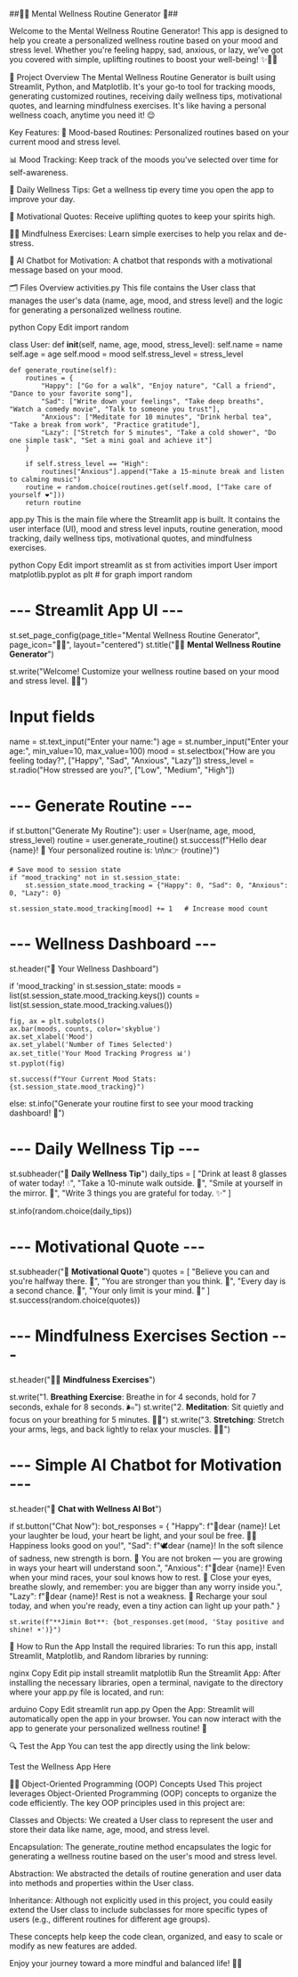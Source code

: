 ##🧘‍♀️ Mental Wellness Routine Generator 🌟##

Welcome to the Mental Wellness Routine Generator! This app is designed to help you create a personalized wellness routine based on your mood and stress level. Whether you're feeling happy, sad, anxious, or lazy, we’ve got you covered with simple, uplifting routines to boost your well-being! ✨💆‍♀️

🌈 Project Overview
The Mental Wellness Routine Generator is built using Streamlit, Python, and Matplotlib. It's your go-to tool for tracking moods, generating customized routines, receiving daily wellness tips, motivational quotes, and learning mindfulness exercises. It's like having a personal wellness coach, anytime you need it! 😌

Key Features:
🎨 Mood-based Routines: Personalized routines based on your current mood and stress level.

📊 Mood Tracking: Keep track of the moods you've selected over time for self-awareness.

🌻 Daily Wellness Tips: Get a wellness tip every time you open the app to improve your day.

💬 Motivational Quotes: Receive uplifting quotes to keep your spirits high.

🧘‍♀️ Mindfulness Exercises: Learn simple exercises to help you relax and de-stress.

🤖 AI Chatbot for Motivation: A chatbot that responds with a motivational message based on your mood.

🗂️ Files Overview
activities.py
This file contains the User class that manages the user's data (name, age, mood, and stress level) and the logic for generating a personalized wellness routine.

python
Copy
Edit
import random

class User:
    def __init__(self, name, age, mood, stress_level):
        self.name = name
        self.age = age
        self.mood = mood
        self.stress_level = stress_level

    def generate_routine(self):
        routines = {
            "Happy": ["Go for a walk", "Enjoy nature", "Call a friend", "Dance to your favorite song"],
            "Sad": ["Write down your feelings", "Take deep breaths", "Watch a comedy movie", "Talk to someone you trust"],
            "Anxious": ["Meditate for 10 minutes", "Drink herbal tea", "Take a break from work", "Practice gratitude"],
            "Lazy": ["Stretch for 5 minutes", "Take a cold shower", "Do one simple task", "Set a mini goal and achieve it"]
        }

        if self.stress_level == "High":
            routines["Anxious"].append("Take a 15-minute break and listen to calming music")
        routine = random.choice(routines.get(self.mood, ["Take care of yourself ❤️"]))
        return routine
app.py
This is the main file where the Streamlit app is built. It contains the user interface (UI), mood and stress level inputs, routine generation, mood tracking, daily wellness tips, motivational quotes, and mindfulness exercises.

python
Copy
Edit
import streamlit as st
from activities import User
import matplotlib.pyplot as plt  # for graph
import random

# --- Streamlit App UI ---

st.set_page_config(page_title="Mental Wellness Routine Generator", page_icon="🧘‍♀️", layout="centered")
st.title("🧘‍♀️ **Mental Wellness Routine Generator**")

st.write("Welcome! Customize your wellness routine based on your mood and stress level. 🌿💛")

# Input fields

name = st.text_input("Enter your name:")
age = st.number_input("Enter your age:", min_value=10, max_value=100)
mood = st.selectbox("How are you feeling today?", ["Happy", "Sad", "Anxious", "Lazy"])
stress_level = st.radio("How stressed are you?", ["Low", "Medium", "High"])

# --- Generate Routine ---
if st.button("Generate My Routine"):
    user = User(name, age, mood, stress_level)
    routine = user.generate_routine()
    st.success(f"Hello dear {name}! 🌸 Your personalized routine is: \n\n👉 {routine}")

    # Save mood to session state
    if "mood_tracking" not in st.session_state:
        st.session_state.mood_tracking = {"Happy": 0, "Sad": 0, "Anxious": 0, "Lazy": 0}

    st.session_state.mood_tracking[mood] += 1   # Increase mood count

# --- Wellness Dashboard ---

st.header("🌟 Your Wellness Dashboard")

if 'mood_tracking' in st.session_state:
    moods = list(st.session_state.mood_tracking.keys())
    counts = list(st.session_state.mood_tracking.values())

    fig, ax = plt.subplots()
    ax.bar(moods, counts, color='skyblue')
    ax.set_xlabel('Mood')
    ax.set_ylabel('Number of Times Selected')
    ax.set_title('Your Mood Tracking Progress 📊')
    st.pyplot(fig)

    st.success(f"Your Current Mood Stats: {st.session_state.mood_tracking}")
else:
    st.info("Generate your routine first to see your mood tracking dashboard! 🌱")

# --- Daily Wellness Tip ---

st.subheader("🌻 **Daily Wellness Tip**")
daily_tips = [
    "Drink at least 8 glasses of water today! 💧",
    "Take a 10-minute walk outside. 🌿",
    "Smile at yourself in the mirror. 🌟",
    "Write 3 things you are grateful for today. ✨"
]

st.info(random.choice(daily_tips))

# --- Motivational Quote ---

st.subheader("💬 **Motivational Quote**")
quotes = [
    "Believe you can and you're halfway there. 🌈",
    "You are stronger than you think. 💪",
    "Every day is a second chance. 🌻",
    "Your only limit is your mind. 🌟"
]
st.success(random.choice(quotes))

# --- Mindfulness Exercises Section ---

st.header("🧘‍♀️ **Mindfulness Exercises**")

st.write("1. **Breathing Exercise**: Breathe in for 4 seconds, hold for 7 seconds, exhale for 8 seconds. 🌬️")
st.write("2. **Meditation**: Sit quietly and focus on your breathing for 5 minutes. 🧘‍♀️")
st.write("3. **Stretching**: Stretch your arms, legs, and back lightly to relax your muscles. 🤸‍♀️")

# --- Simple AI Chatbot for Motivation ---

st.header("🤖 **Chat with Wellness AI Bot**")

if st.button("Chat Now"):
    bot_responses = {
        "Happy": f"🌻dear {name}! Let your laughter be loud, your heart be light, and your soul be free. 🌈💛 Happiness looks good on you!",
        "Sad": f"🕊️dear {name}! In the soft silence of sadness, new strength is born. 🌿 You are not broken — you are growing in ways your heart will understand soon.",
        "Anxious": f"🌼dear {name}! Even when your mind races, your soul knows how to rest. 🌙 Close your eyes, breathe slowly, and remember: you are bigger than any worry inside you.",
        "Lazy": f"🍃dear {name}! Rest is not a weakness. 🌼 Recharge your soul today, and when you're ready, even a tiny action can light up your path."
    }

    st.write(f"**Jimin Bot**: {bot_responses.get(mood, 'Stay positive and shine! ☀️')}")
🌟 How to Run the App
Install the required libraries: To run this app, install Streamlit, Matplotlib, and Random libraries by running:

nginx
Copy
Edit
pip install streamlit matplotlib
Run the Streamlit App: After installing the necessary libraries, open a terminal, navigate to the directory where your app.py file is located, and run:

arduino
Copy
Edit
streamlit run app.py
Open the App: Streamlit will automatically open the app in your browser. You can now interact with the app to generate your personalized wellness routine! 🌿

🔍 Test the App
You can test the app directly using the link below:

Test the Wellness App Here

🧑‍💻 Object-Oriented Programming (OOP) Concepts Used
This project leverages Object-Oriented Programming (OOP) concepts to organize the code efficiently. The key OOP principles used in this project are:

Classes and Objects: We created a User class to represent the user and store their data like name, age, mood, and stress level.

Encapsulation: The generate_routine method encapsulates the logic for generating a wellness routine based on the user's mood and stress level.

Abstraction: We abstracted the details of routine generation and user data into methods and properties within the User class.

Inheritance: Although not explicitly used in this project, you could easily extend the User class to include subclasses for more specific types of users (e.g., different routines for different age groups).

These concepts help keep the code clean, organized, and easy to scale or modify as new features are added.

Enjoy your journey toward a more mindful and balanced life! 💖✨
